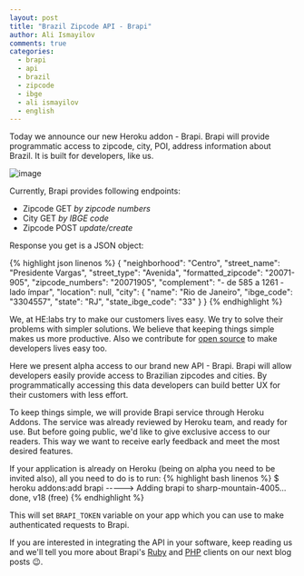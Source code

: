 ```yaml
---
layout: post
title: "Brazil Zipcode API - Brapi"
author: Ali Ismayilov
comments: true
categories:
  - brapi
  - api
  - brazil
  - zipcode
  - ibge
  - ali ismayilov
  - english
---
```


Today we announce our new Heroku addon - Brapi. Brapi will provide programmatic access to zipcode, city, POI, address information about Brazil. It is built for developers, like us.

<!--more-->

![image](/blog/images/posts/2014-04-01/brapi.png)

Currently, Brapi provides following endpoints:

- Zipcode GET _by zipcode numbers_
- City GET _by IBGE code_
- Zipcode POST _update/create_

Response you get is a JSON object:

{% highlight json linenos %}
{
  "neighborhood": "Centro",
  "street_name": "Presidente Vargas",
  "street_type": "Avenida",
  "formatted_zipcode": "20071-905",
  "zipcode_numbers": "20071905",
  "complement": "- de 585 a 1261 - lado ímpar",
  "location": null,
  "city": {
    "name": "Rio de Janeiro",
    "ibge_code": "3304557",
    "state": "RJ",
    "state_ibge_code": "33"
  }
}
{% endhighlight %}


We, at HE:labs try to make our customers lives easy. We try to solve their problems with simpler solutions. We believe that keeping things simple makes us more productive. Also we contribute for [open source](http://helabs.com.br/opensource/) to make developers lives easy too.

Here we present alpha access to our brand new API - Brapi. Brapi will allow developers easily provide access to Brazilian zipcodes and cities. By programmatically accessing this data developers can build better UX for their customers with less effort.

To keep things simple, we will provide Brapi service through Heroku Addons. The service was already reviewed by Heroku team, and ready for use. But before going public, we'd like to give exclusive access to our readers. This way we want to receive early feedback and meet the most desired features.

If your application is already on Heroku (being on alpha you need to be invited also), all you need to do is to run:
{% highlight bash linenos %}
$ heroku addons:add brapi
-----> Adding brapi to sharp-mountain-4005... done, v18 (free)
{% endhighlight %}

This will set `BRAPI_TOKEN` variable on your app which you can use to make authenticated requests to Brapi.

If you are interested in integrating the API in your software, keep reading us and we'll tell you more about Brapi's [Ruby](https://github.com/Helabs/brapi-ruby) and [PHP](https://github.com/Helabs/brapi-php) clients on our next blog posts :wink:.

